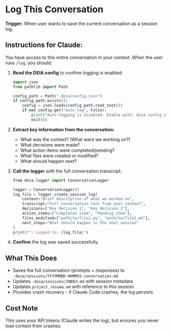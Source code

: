 # Log This Conversation

**Trigger:** When user wants to save the current conversation as a session log.

## Instructions for Claude:

You have access to this entire conversation in your context. When the user runs `/log`, you should:

1. **Read the DEIA config** to confirm logging is enabled:
   ```python
   import json
   from pathlib import Path

   config_path = Path(".deia/config.json")
   if config_path.exists():
       config = json.loads(config_path.read_text())
       if not config.get("auto_log", False):
           print("Auto-logging is disabled. Enable with: deia config set auto_log true")
           exit(0)
   ```

2. **Extract key information from the conversation:**
   - What was the context? (What were we working on?)
   - What decisions were made?
   - What action items were completed/pending?
   - What files were created or modified?
   - What should happen next?

3. **Call the logger** with the full conversation transcript:
   ```python
   from deia.logger import ConversationLogger

   logger = ConversationLogger()
   log_file = logger.create_session_log(
       context="Brief description of what we worked on",
       transcript="Full conversation text from your context",
       decisions=["Key decision 1", "Key decision 2"],
       action_items=["Completed item", "Pending item"],
       files_modified=["path/to/file1.py", "path/to/file2.md"],
       next_steps="What should happen in the next session"
   )
   print(f"✓ Logged to: {log_file}")
   ```

4. **Confirm** the log was saved successfully.

## What This Does

- Saves the full conversation (prompts + responses) to `.deia/sessions/YYYYMMDD-HHMMSS-conversation.md`
- Updates `.deia/sessions/INDEX.md` with session metadata
- Updates `project_resume.md` with reference to this session
- Provides crash recovery - if Claude Code crashes, the log persists

## Cost Note

This uses your API tokens (Claude writes the log), but ensures you never lose context from crashes.

